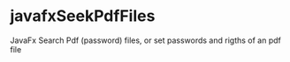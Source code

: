 # javafxSeekPdfFiles
JavaFx Search Pdf (password) files, or set passwords and rigths of an pdf file
